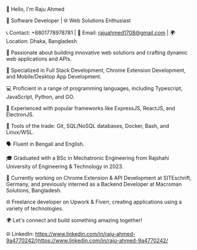 👋 Hello, I'm Raju Ahmed

🚀 Software Developer | 🌐 Web Solutions Enthusiast

📞 Contact: +8801778978781 | 📧 Email: rajuahmed1708@gmail.com | 🌍 Location: Dhaka, Bangladesh

🌟 Passionate about building innovative web solutions and crafting dynamic web applications and APIs.

🎯 Specialized in Full Stack Development, Chrome Extension Development, and Mobile/Desktop App Development.

💻 Proficient in a range of programming languages, including Typescript, JavaScript, Python, and GO.

🔧 Experienced with popular frameworks like ExpressJS, ReactJS, and ElectronJS.

🧰 Tools of the trade: Git, SQL/NoSQL databases, Docker, Bash, and Linux/WSL.

🗣️ Fluent in Bengali and English.

🎓 Graduated with a BSc in Mechatronic Engineering from Rajshahi University of Engineering & Technology in 2023.

💼 Currently working on Chrome Extension & API Development at SITEschrift, Germany, and previously interned as a Backend Developer at Macroman Solutions, Bangladesh.

🌐 Freelance developer on Upwork & Fiverr, creating applications using a variety of technologies.

🌍 Let's connect and build something amazing together!

🌐 LinkedIn: https://www.linkedin.com/in/raju-ahmed-9a4770242/)https://www.linkedin.com/in/raju-ahmed-9a4770242/
